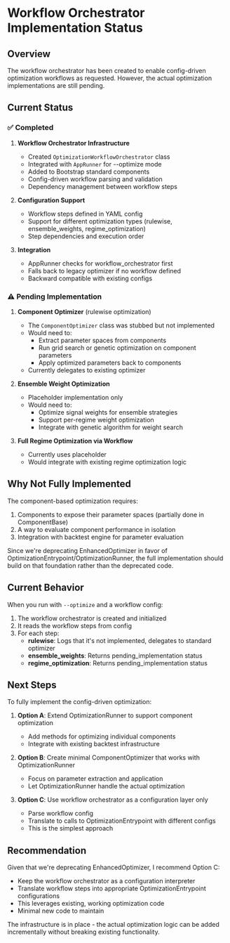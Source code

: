 # Workflow Orchestrator Implementation Status

## Overview

The workflow orchestrator has been created to enable config-driven optimization workflows as requested. However, the actual optimization implementations are still pending.

## Current Status

### ✅ Completed
1. **Workflow Orchestrator Infrastructure**
   - Created `OptimizationWorkflowOrchestrator` class
   - Integrated with `AppRunner` for --optimize mode
   - Added to Bootstrap standard components
   - Config-driven workflow parsing and validation
   - Dependency management between workflow steps

2. **Configuration Support**
   - Workflow steps defined in YAML config
   - Support for different optimization types (rulewise, ensemble_weights, regime_optimization)
   - Step dependencies and execution order

3. **Integration**
   - AppRunner checks for workflow_orchestrator first
   - Falls back to legacy optimizer if no workflow defined
   - Backward compatible with existing configs

### ⚠️ Pending Implementation

1. **Component Optimizer** (rulewise optimization)
   - The `ComponentOptimizer` class was stubbed but not implemented
   - Would need to:
     - Extract parameter spaces from components
     - Run grid search or genetic optimization on component parameters
     - Apply optimized parameters back to components
   - Currently delegates to existing optimizer

2. **Ensemble Weight Optimization**
   - Placeholder implementation only
   - Would need to:
     - Optimize signal weights for ensemble strategies
     - Support per-regime weight optimization
     - Integrate with genetic algorithm for weight search

3. **Full Regime Optimization via Workflow**
   - Currently uses placeholder
   - Would integrate with existing regime optimization logic

## Why Not Fully Implemented

The component-based optimization requires:
1. Components to expose their parameter spaces (partially done in ComponentBase)
2. A way to evaluate component performance in isolation
3. Integration with backtest engine for parameter evaluation

Since we're deprecating EnhancedOptimizer in favor of OptimizationEntrypoint/OptimizationRunner, the full implementation should build on that foundation rather than the deprecated code.

## Current Behavior

When you run with `--optimize` and a workflow config:
1. The workflow orchestrator is created and initialized
2. It reads the workflow steps from config
3. For each step:
   - **rulewise**: Logs that it's not implemented, delegates to standard optimizer
   - **ensemble_weights**: Returns pending_implementation status
   - **regime_optimization**: Returns pending_implementation status

## Next Steps

To fully implement the config-driven optimization:

1. **Option A**: Extend OptimizationRunner to support component optimization
   - Add methods for optimizing individual components
   - Integrate with existing backtest infrastructure

2. **Option B**: Create minimal ComponentOptimizer that works with OptimizationRunner
   - Focus on parameter extraction and application
   - Let OptimizationRunner handle the actual optimization

3. **Option C**: Use workflow orchestrator as a configuration layer only
   - Parse workflow config
   - Translate to calls to OptimizationEntrypoint with different configs
   - This is the simplest approach

## Recommendation

Given that we're deprecating EnhancedOptimizer, I recommend Option C:
- Keep the workflow orchestrator as a configuration interpreter
- Translate workflow steps into appropriate OptimizationEntrypoint configurations
- This leverages existing, working optimization code
- Minimal new code to maintain

The infrastructure is in place - the actual optimization logic can be added incrementally without breaking existing functionality.